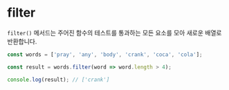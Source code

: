 # filter

`filter()` 메서드는 주어진 함수의 테스트를 통과하는 모든 요소를 모아 새로운 배열로 반환합니다.

```jsx
const words = ['pray', 'any', 'body', 'crank', 'coca', 'cola'];

const result = words.filter(word => word.length > 4);

console.log(result); // ['crank']
```